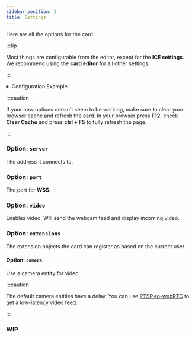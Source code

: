 ```yaml
---
sidebar_position: 2
title: Settings
---
```


Here are all the options for the card.

:::tip

Most things are configurable from the editor, except for the **ICE settings**.
We recommend using the **card editor** for all other settings.

:::

<details>
<summary>Configuration Example</summary>

```yaml title="Card options"
type: custom:sipjs-card
server: 192.168.0.10
port: '8089'
prefix: ''
video: false
ringtone: /local/asterisk/ringtone.mp3
button_size: '62'
custom:
  - name: Doorbell
    number: '007'
    icon: mdi:doorbell
    camera: 'camera.doorbell'
  - name: Jordy deskphone
    number: '008'
    icon: mdi:deskphone
    camera: ''
dtmfs:
  - name: Door
    signal: '1'
    icon: mdi:door
extensions:
  - person: person.person1
    name: Test person
    extension: '101'
    secret: 1234
    icon: mdi:person
    entity: binary_sensor.myphone
    camera: ''
  - person: person.jordy
    name: Jordy PC
    extension: '100'
    secret: 1234
    icon: mdi:monitor
  - person: person.tablet
    name: Tablet
    extension: '102'
    secret: 1234
    icon: mdi:tablet
state_color: false 
ringbacktone: /local/asterisk/backtone.mp3
auto_answer: false
buttons:
  - name: 'Garage Door'
    icon: mdi:garage
    entity: switch.garagedoor
custom_title: ''
hide_me: true
iceTimeout: 3 # Default is 5 seconds
iceConfig: # Remove if you don't want to use ICE
  iceCandidatePoolSize: 0
  iceTransportPolicy: all
  iceServers:
    - urls:
        - stun:stun.l.google.com:19302
        - stun:stun1.l.google.com:19302
  rtcpMuxPolicy: require
```

</details>

:::caution

If your new options doesn't seem to be working, make sure to clear your browser cache and refresh the card. In your browser press **F12**, check **Clear Cache** and press **ctrl + F5** to fully refresh the page.

:::

### Option: `server`
The address it connects to.

### Option: `port`
The port for **WSS**.

### Option: `video`
Enables video. Will send the webcam feed and display incoming video.

### Option: `extensions`
The extension objects the card can register as based on the current user.

#### Option: `camera`
Use a camera entity for video.

:::caution

The default camera entities have a delay. You can use [RTSP-to-webRTC](https://www.home-assistant.io/integrations/rtsp_to_webrtc/) to get a low-latency video feed.

:::

### WIP
